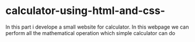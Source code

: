# calculator-using-html-and-css-
In this part i develope a small website for calculator. In this webpage we can perform all the mathematical operation which simple calculator can do
